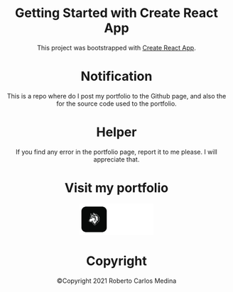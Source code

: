 <div align=center>
  <h1>Getting Started with Create React App</h1>

This project was bootstrapped with [Create React App](https://github.com/facebook/create-react-app).

<h1>Notification</h1>

This is a repo where do I post my portfolio to the Github page, and also the for the source code used to the portfolio.

<h1>Helper</h1>

If you find any error in the portfolio page, report it to me please.
I will appreciate that.

<h1>Visit my portfolio</h1>
<a href="https://robertocarlosmedina.github.io/portfolio/">
  <img src="https://github.com/robertocarlosmedina/portfolio/blob/main/assets/Group%20129.png" alt="Portfolio icon" height=70 />
</a>
  
<h1>Copyright</h1>
©Copyright 2021 Roberto Carlos Medina

 </div>
 
